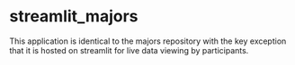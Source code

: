 # streamlit_majors
This application is identical to the majors repository with the key exception that it is hosted on streamlit for live data viewing by participants.
